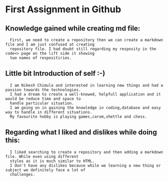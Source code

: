 # First Assignment in Github 

## Knowledge gained while creating md file:
    
      First, we need to create a repository then we can create a markdown file and I am just confused at creating 
      repository file. I had doubt still regarding my resposity in the code<> page on the lift side it showing
      two names of respositiries.
      
## Little bit Introduction of self :-)

      I am Nikesh Chimula and interested in learning new things and had a passion towards the technologies.
      I had a dream to create a well-knowed, helpfull application and it would be reduce time and space to 
      handle particular situation.
      I am going on in gaining the knowledge in coding,database and easy way to handle in different situations.
      My favourite hobby is playing games,carom,shettle and chess.
      
## Regarding what I liked and dislikes while doing this: 

      I liked searching to create a repository and then adding a markdown file. While even using different 
      styles as it is much similar to HTML.
      I don't have any dislikes because while we learning a new thing or subject we definitely face a lot of
      challenges. 
      
      
  
      



 

